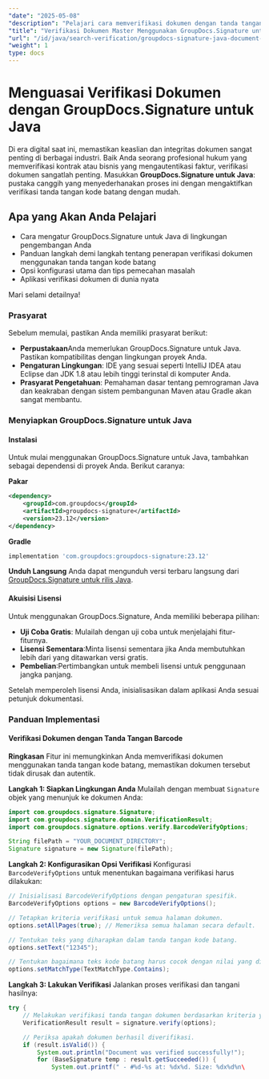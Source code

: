 ```yaml
---
"date": "2025-05-08"
"description": "Pelajari cara memverifikasi dokumen dengan tanda tangan kode batang menggunakan GroupDocs.Signature untuk Java. Panduan ini mencakup pengaturan, implementasi, dan aplikasi di dunia nyata."
"title": "Verifikasi Dokumen Master Menggunakan GroupDocs.Signature untuk Java&#58; Panduan Langkah demi Langkah"
"url": "/id/java/search-verification/groupdocs-signature-java-document-verification/"
"weight": 1
type: docs
---
```

# Menguasai Verifikasi Dokumen dengan GroupDocs.Signature untuk Java

Di era digital saat ini, memastikan keaslian dan integritas dokumen sangat penting di berbagai industri. Baik Anda seorang profesional hukum yang memverifikasi kontrak atau bisnis yang mengautentikasi faktur, verifikasi dokumen sangatlah penting. Masukkan **GroupDocs.Signature untuk Java**: pustaka canggih yang menyederhanakan proses ini dengan mengaktifkan verifikasi tanda tangan kode batang dengan mudah.

## Apa yang Akan Anda Pelajari
- Cara mengatur GroupDocs.Signature untuk Java di lingkungan pengembangan Anda
- Panduan langkah demi langkah tentang penerapan verifikasi dokumen menggunakan tanda tangan kode batang
- Opsi konfigurasi utama dan tips pemecahan masalah
- Aplikasi verifikasi dokumen di dunia nyata

Mari selami detailnya!

### Prasyarat
Sebelum memulai, pastikan Anda memiliki prasyarat berikut:
- **Perpustakaan**Anda memerlukan GroupDocs.Signature untuk Java. Pastikan kompatibilitas dengan lingkungan proyek Anda.
- **Pengaturan Lingkungan**: IDE yang sesuai seperti IntelliJ IDEA atau Eclipse dan JDK 1.8 atau lebih tinggi terinstal di komputer Anda.
- **Prasyarat Pengetahuan**: Pemahaman dasar tentang pemrograman Java dan keakraban dengan sistem pembangunan Maven atau Gradle akan sangat membantu.

### Menyiapkan GroupDocs.Signature untuk Java
#### Instalasi
Untuk mulai menggunakan GroupDocs.Signature untuk Java, tambahkan sebagai dependensi di proyek Anda. Berikut caranya:

**Pakar**
```xml
<dependency>
    <groupId>com.groupdocs</groupId>
    <artifactId>groupdocs-signature</artifactId>
    <version>23.12</version>
</dependency>
```

**Gradle**
```gradle
implementation 'com.groupdocs:groupdocs-signature:23.12'
```

**Unduh Langsung**
Anda dapat mengunduh versi terbaru langsung dari [GroupDocs.Signature untuk rilis Java](https://releases.groupdocs.com/signature/java/).

#### Akuisisi Lisensi
Untuk menggunakan GroupDocs.Signature, Anda memiliki beberapa pilihan:
- **Uji Coba Gratis**: Mulailah dengan uji coba untuk menjelajahi fitur-fiturnya.
- **Lisensi Sementara**:Minta lisensi sementara jika Anda membutuhkan lebih dari yang ditawarkan versi gratis.
- **Pembelian**:Pertimbangkan untuk membeli lisensi untuk penggunaan jangka panjang.

Setelah memperoleh lisensi Anda, inisialisasikan dalam aplikasi Anda sesuai petunjuk dokumentasi.

### Panduan Implementasi
#### Verifikasi Dokumen dengan Tanda Tangan Barcode
**Ringkasan**
Fitur ini memungkinkan Anda memverifikasi dokumen menggunakan tanda tangan kode batang, memastikan dokumen tersebut tidak dirusak dan autentik.

**Langkah 1: Siapkan Lingkungan Anda**
Mulailah dengan membuat `Signature` objek yang menunjuk ke dokumen Anda:
```java
import com.groupdocs.signature.Signature;
import com.groupdocs.signature.domain.VerificationResult;
import com.groupdocs.signature.options.verify.BarcodeVerifyOptions;

String filePath = "YOUR_DOCUMENT_DIRECTORY";
Signature signature = new Signature(filePath);
```

**Langkah 2: Konfigurasikan Opsi Verifikasi**
Konfigurasi `BarcodeVerifyOptions` untuk menentukan bagaimana verifikasi harus dilakukan:
```java
// Inisialisasi BarcodeVerifyOptions dengan pengaturan spesifik.
BarcodeVerifyOptions options = new BarcodeVerifyOptions();

// Tetapkan kriteria verifikasi untuk semua halaman dokumen.
options.setAllPages(true); // Memeriksa semua halaman secara default.

// Tentukan teks yang diharapkan dalam tanda tangan kode batang.
options.setText("12345");

// Tentukan bagaimana teks kode batang harus cocok dengan nilai yang diharapkan.
options.setMatchType(TextMatchType.Contains);
```

**Langkah 3: Lakukan Verifikasi**
Jalankan proses verifikasi dan tangani hasilnya:
```java
try {
    // Melakukan verifikasi tanda tangan dokumen berdasarkan kriteria yang ditentukan.
    VerificationResult result = signature.verify(options);

    // Periksa apakah dokumen berhasil diverifikasi.
    if (result.isValid()) {
        System.out.println("Document was verified successfully!");
        for (BaseSignature temp : result.getSucceeded()) {
            System.out.printf(" - #%d-%s at: %dx%d. Size: %dx%d%n\